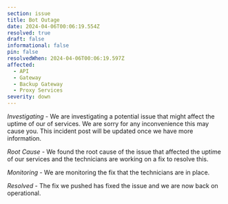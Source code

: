 ```yaml
---
section: issue
title: Bot Outage
date: 2024-04-06T00:06:19.554Z
resolved: true
draft: false
informational: false
pin: false
resolvedWhen: 2024-04-06T00:06:19.597Z
affected:
  - API
  - Gateway
  - Backup Gateway
  - Proxy Services
severity: down
---
```

*Investigating* - We are investigating a potential issue that might affect the uptime of our of services. We are sorry for any inconvenience this may cause you. This incident post will be updated once we have more information.

*﻿Root Cause* - We found the root cause of the issue that affected the uptime of our services and the technicians are working on a fix to resolve this.

*﻿Monitoring* - We are monitoring the fix that the technicians are in place.

*﻿Resolved* - The fix we pushed has fixed the issue and we are now back on operational.